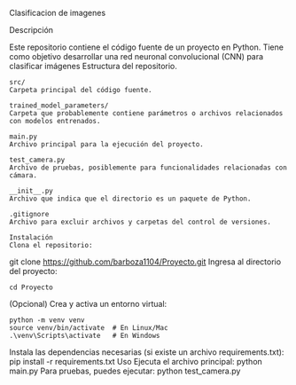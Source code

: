 Clasificacion de imagenes

Descripción

Este repositorio contiene el código fuente de un proyecto en Python. Tiene como objetivo desarrollar una red neuronal convolucional (CNN) para clasificar imágenes
Estructura del repositorio.

    src/
    Carpeta principal del código fuente.
    
    trained_model_parameters/
    Carpeta que probablemente contiene parámetros o archivos relacionados con modelos entrenados.
    
    main.py
    Archivo principal para la ejecución del proyecto.
    
    test_camera.py
    Archivo de pruebas, posiblemente para funcionalidades relacionadas con cámara.
    
    __init__.py
    Archivo que indica que el directorio es un paquete de Python.
    
    .gitignore
    Archivo para excluir archivos y carpetas del control de versiones.
    
    Instalación
    Clona el repositorio:

  git clone https://github.com/barboza1104/Proyecto.git
Ingresa al directorio del proyecto:

    cd Proyecto
  (Opcional) Crea y activa un entorno virtual:

    python -m venv venv
    source venv/bin/activate  # En Linux/Mac
    .\venv\Scripts\activate   # En Windows
    
  Instala las dependencias necesarias (si existe un archivo requirements.txt):
    pip install -r requirements.txt
Uso
  Ejecuta el archivo principal:
    python main.py
Para pruebas, puedes ejecutar:
    python test_camera.py
